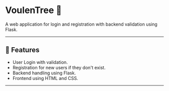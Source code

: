 # VoulenTree 🌳

A web application for login and registration with backend validation using Flask.

---

## 🚀 Features
- User Login with validation.
- Registration for new users if they don't exist.
- Backend handling using Flask.
- Frontend using HTML and CSS.

---

